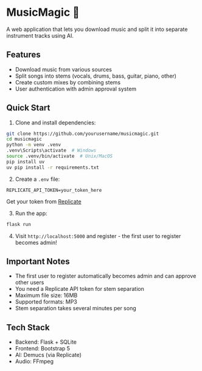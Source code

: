 # MusicMagic 🎵

A web application that lets you download music and split it into separate instrument tracks using AI.

## Features

- Download music from various sources
- Split songs into stems (vocals, drums, bass, guitar, piano, other)
- Create custom mixes by combining stems
- User authentication with admin approval system

## Quick Start

1. Clone and install dependencies:
```bash
git clone https://github.com/yourusername/musicmagic.git
cd musicmagic
python -m venv .venv
.venv\Scripts\activate  # Windows
source .venv/bin/activate  # Unix/MacOS
pip install uv
uv pip install -r requirements.txt
```

2. Create a `.env` file:
```
REPLICATE_API_TOKEN=your_token_here
```
Get your token from [Replicate](https://replicate.com)

3. Run the app:
```bash
flask run
```

4. Visit `http://localhost:5000` and register - the first user to register becomes admin!

## Important Notes

- The first user to register automatically becomes admin and can approve other users
- You need a Replicate API token for stem separation
- Maximum file size: 16MB
- Supported formats: MP3
- Stem separation takes several minutes per song

## Tech Stack

- Backend: Flask + SQLite
- Frontend: Bootstrap 5
- AI: Demucs (via Replicate)
- Audio: FFmpeg 